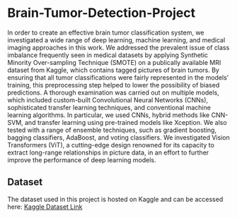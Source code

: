# Brain-Tumor-Detection-Project
 In order to create an
 effective brain tumor classification system, we investigated a wide range of deep learning,
 machine learning, and medical imaging approaches in this work. We addressed the prevalent
 issue of class imbalance frequently seen in medical datasets by applying Synthetic Minority
 Over-sampling Technique (SMOTE) on a publically available MRI dataset from Kaggle, which
 contains tagged pictures of brain tumors. By ensuring that all tumor classifications were fairly
 represented in the models’ training, this preprocessing step helped to lower the possibility of
 biased predictions.
 A thorough examination was carried out on multiple models, which included custom-built
 Convolutional Neural Networks (CNNs), sophisticated transfer learning techniques, and
 conventional machine learning algorithms. In particular, we used CNNs, hybrid methods like
 CNN-SVM, and transfer learning using pre-trained models like Xception. We also tested with
 a range of ensemble techniques, such as gradient boosting, bagging classifiers, AdaBoost, and
 voting classifiers. We investigated Vision Transformers (ViT), a cutting-edge design renowned
 for its capacity to extract long-range relationships in picture data, in an effort to further improve
 the performance of deep learning models.
 ## Dataset
The dataset used in this project is hosted on Kaggle and can be accessed here: [Kaggle Dataset Link](https://www.kaggle.com/datasets/sartajbhuvaji/brain-tumor-classification-mri)
